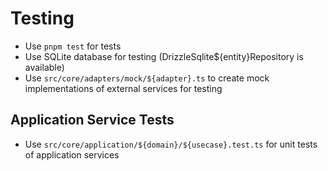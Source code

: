 # Testing

- Use `pnpm test` for tests
- Use SQLite database for testing (DrizzleSqlite${entity}Repository is available)
- Use `src/core/adapters/mock/${adapter}.ts` to create mock implementations of external services for testing

## Application Service Tests

- Use `src/core/application/${domain}/${usecase}.test.ts` for unit tests of application services
